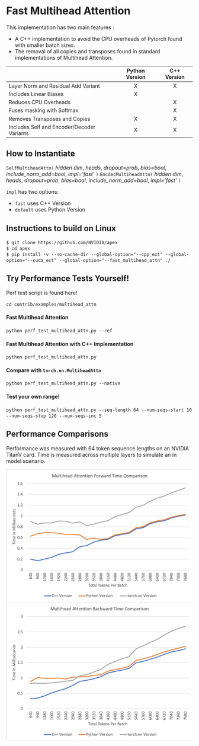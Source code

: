 # Fast Multihead Attention 

This implementation has two main features :
* A C++ implementation to avoid the CPU overheads of Pytorch found with smaller batch sizes.
* The removal of all copies and transposes found in standard implementations of Multihead Attention.

|                                            | Python Version | C++ Version |
| :----------------------------------------- | :------------: | :---------: |
| Layer Norm and Residual Add Variant        | X              | X           |
| Includes Linear Biases                     | X              |             |
| Reduces CPU Overheads                      |                | X           |
| Fuses masking with Softmax                 |                | X           |
| Removes Transposes and Copies              | X              | X           |
| Includes Self and Encoder/Decoder Variants | X              | X           |

## How to Instantiate

`SelfMultiheadAttn(` _hidden dim_, _heads_, _dropout=prob_, _bias=bool_, _include_norm_add=bool_, _impl='fast'_ `)`
`EncdecMultiheadAttn(` _hidden dim_, _heads_, _dropout=prob_, _bias=bool_, _include_norm_add=bool_, _impl='fast'_ `)`

 `impl` has two options:
 * `fast` uses C++ Version
 * `default` uses Python Version

## Instructions to build on Linux

```
$ git clone https://github.com/NVIDIA/apex
$ cd apex
$ pip install -v --no-cache-dir --global-option="--cpp_ext" --global-option="--cuda_ext" --global-option="--fast_multihead_attn" ./
```
## Try Performance Tests Yourself!
Perf test script is found here!
```
cd contrib/examples/multihead_attn
```
#### Fast Multihead Attention
```
python perf_test_multihead_attn.py --ref
```
#### Fast Multihead Attention with C++ Implementation
```
python perf_test_multihead_attn.py
```
#### Compare with `torch.nn.MultiheadAttn`
```
python perf_test_multihead_attn.py --native
```
#### Test your own range!
```
python perf_test_multihead_attn.py --seq-length 64 --num-seqs-start 10 --num-seqs-stop 120 --num-seqs-inc 5
```

## Performance Comparisons

Performance was measured with 64 token sequence lengths on an NVIDIA TitanV card.
Time is measured across multiple layers to simulate an in model scenario.

![Multihead Attention Forward](MHA_fwd.png)
![Multihead Attention Backward](MHA_bwd.png)
